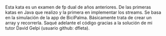 Esta kata es un examen de fp dual de años anteriores. De las primeras katas en Java que realizo y la primera en implementar los streams.
Se basa en la simulación de la app de BiciPalma. Básicamente trata de crear un array y recorrerla.
Saqué adelante el código gracias a la solución de mi tutor David Gelpi (usuario github: dfleta).
